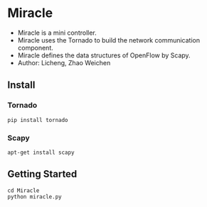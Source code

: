 # Miracle

* Miracle is a mini controller.
* Miracle uses the Tornado to build the network communication component.
* Miracle defines the data structures of OpenFlow by Scapy.
* Author: Licheng, Zhao Weichen

## Install

### Tornado

	pip install tornado

### Scapy

	apt-get install scapy

## Getting Started
	cd Miracle
	python miracle.py

